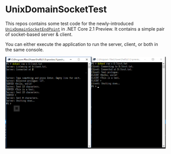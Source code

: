 # UnixDomainSocketTest

This repos contains some test code for the newly-introduced [`UnixDomainSocketEndPoint`](https://docs.microsoft.com/zh-cn/dotnet/api/system.net.sockets.unixdomainsocketendpoint?view=netcore-2.1) in .NET Core 2.1 Preview. It contains a simple pair of socket-based server & client.

You can either execute the application to run the server, client, or both in the same console.

![Screenshot](Screenshot.PNG)